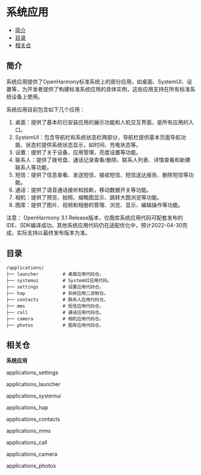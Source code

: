 # 系统应用<a name="ZH-CN_TOPIC_0000001103601750"></a>

-   [简介](#section663544819225)
-   [目录](#section161941989596)
-   [相关仓](#section1371113476307)

## 简介<a name="section663544819225"></a>

系统应用提供了OpenHarmony标准系统上的部分应用，如桌面、SystemUI、设置等，为开发者提供了构建标准系统应用的具体实例，这些应用支持在所有标准系统设备上使用。

系统应用目前包含如下几个应用：

1.  桌面：提供了基本的已安装应用的展示功能和人机交互界面，是所有应用的入口。
2.  SystemUI：包含导航栏和系统状态栏两部分，导航栏提供基本页面导航功能、状态栏提供系统状态显示，如时间、充电状态等。
3.  设置：提供了关于设备，应用管理，亮度设置等功能。
4.  联系人：提供了拨号盘、通话记录查看/删除、联系人列表、详情查看和新建联系人等功能。
5.  短信：提供了信息查看、发送短信、接收短信、短信送达报告、删除短信等功能。
6.  通话：提供了语音通话接听和挂断，移动数据开关等功能。
7.  相机：提供了预览、拍照、缩略图显示、跳转大图浏览等功能。
8.  图库：提供了图片、视频和相册的管理、浏览、显示、编辑操作等功能。

注意：
OpenHarmony 3.1 Release版本，仅图库系统应用代码可配套发布的IDE、SDK编译成功。其他系统应用代码仍在适配优化中，预计2022-04-30完成，实际支持以最终发布版本为准。

## 目录<a name="section161941989596"></a>

```
/applications/
├── launcher         # 桌面应用代码仓。
├── systemui         # SystemUI应用代码。
├── settings         # 设置应用代码仓。
├── hap              # 系统应用二进制仓。
├── contacts         # 联系人应用代码仓。
├── mms              # 短信应用代码仓。
├── call             # 通话应用代码仓。
├── camera           # 相机应用代码仓。
├── photos           # 图库应用代码仓。
```

## 相关仓<a name="section1371113476307"></a>

**系统应用**

applications\_settings

applications\_launcher

applications\_systemui

applications\_hap

applications\_contacts

applications\_mms

applications\_call

applications\_camera

applications\_photos

